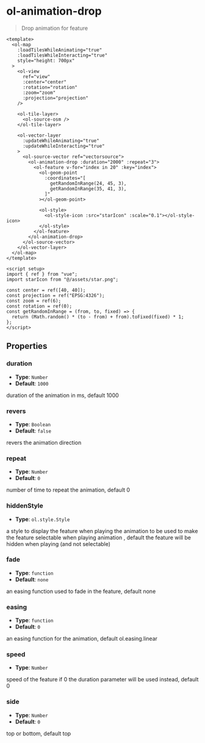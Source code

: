 # ol-animation-drop

> Drop animation for feature

<script setup>
import DropAnimation from "@demos/DropAnimation.vue"
</script>

<ClientOnly>
<DropAnimation />
</ClientOnly>

```vue
<template>
  <ol-map
    :loadTilesWhileAnimating="true"
    :loadTilesWhileInteracting="true"
    style="height: 700px"
  >
    <ol-view
      ref="view"
      :center="center"
      :rotation="rotation"
      :zoom="zoom"
      :projection="projection"
    />

    <ol-tile-layer>
      <ol-source-osm />
    </ol-tile-layer>

    <ol-vector-layer
      :updateWhileAnimating="true"
      :updateWhileInteracting="true"
    >
      <ol-source-vector ref="vectorsource">
        <ol-animation-drop :duration="2000" :repeat="3">
          <ol-feature v-for="index in 20" :key="index">
            <ol-geom-point
              :coordinates="[
                getRandomInRange(24, 45, 3),
                getRandomInRange(35, 41, 3),
              ]"
            ></ol-geom-point>

            <ol-style>
              <ol-style-icon :src="starIcon" :scale="0.1"></ol-style-icon>
            </ol-style>
          </ol-feature>
        </ol-animation-drop>
      </ol-source-vector>
    </ol-vector-layer>
  </ol-map>
</template>

<script setup>
import { ref } from "vue";
import starIcon from "@/assets/star.png";

const center = ref([40, 40]);
const projection = ref("EPSG:4326");
const zoom = ref(6);
const rotation = ref(0);
const getRandomInRange = (from, to, fixed) => {
  return (Math.random() * (to - from) + from).toFixed(fixed) * 1;
};
</script>
```

## Properties

### duration

- **Type**: `Number`
- **Default**: `1000`

duration of the animation in ms, default 1000

### revers

- **Type**: `Boolean`
- **Default**: `false`

revers the animation direction

### repeat

- **Type**: `Number`
- **Default**: `0`

number of time to repeat the animation, default 0

### hiddenStyle

- **Type**: `ol.style.Style`

a style to display the feature when playing the animation to be used to make the feature selectable when playing animation , default the feature will be hidden when playing (and not selectable)

### fade

- **Type**: `function`
- **Default**: `none`

an easing function used to fade in the feature, default none

### easing

- **Type**: `function`
- **Default**: `0`

an easing function for the animation, default ol.easing.linear

### speed

- **Type**: `Number`

speed of the feature if 0 the duration parameter will be used instead, default 0

### side

- **Type**: `Number`
- **Default**: `0`

top or bottom, default top
